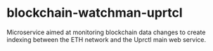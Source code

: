 # blockchain-watchman-uprtcl

Microservice aimed at monitoring blockchain data changes to create indexing between the ETH network and the Uprctl main web service.
